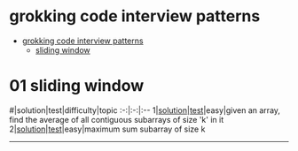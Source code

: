 # grokking code interview patterns

- [grokking code interview patterns](#grokking-code-interview-patterns)
  - [sliding window](#01-sliding-window)

# 01 sliding window
#|solution|test|difficulty|topic
:-:|:-:|:--
1|[solution](./01_sliding_window/src/main/java/solutions/AverageOfSubarrayOfSizeK.java)|[test](./01_sliding_window/src/main/test/AverageOfSubarrayOfSizeKTest.java)|easy|given an array, find the average of all contiguous subarrays of size 'k' in it
2|[solution](./01_sliding_window/src/main/java/solutions/MaxSumSubArrayOfSizeK.java)|[test](./01_sliding_window/src/main/test/MaxSumSubArrayOfSizeKTest.java)|easy|maximum sum subarray of size k
<hr/>
<!--
|[solution](./01_sliding_window/src/main/java/solutions/.java)|[test](./01_sliding_window/src/main/test/Test.java)||
-->

